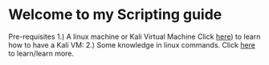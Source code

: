 # Welcome to my Scripting guide

Pre-requisites
1.) A linux machine or Kali Virtual Machine Click [here](https://github.com/jccatilo/cybersecurity/tree/main/Installing%20Kali%20virtual%20machine)) to learn how to have a Kali VM: 
2.) Some knowledge in linux commands. Click [here](https://www.linuxjourney.com) to learn/learn more.